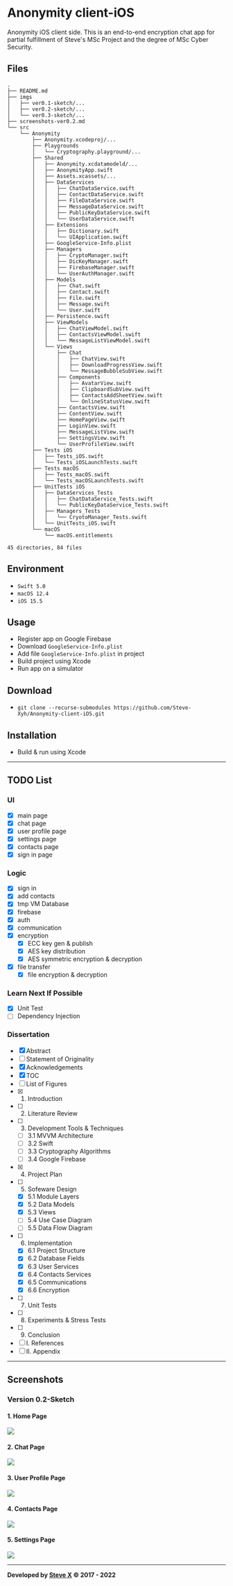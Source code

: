 # Anonymity client-iOS
Anonymity iOS client side. This is an end-to-end encryption chat app for partial fulfillment of Steve's MSc Project and the degree of MSc Cyber Security.


## Files  
```  
.
├── README.md
├── imgs
│   ├── ver0.1-sketch/...
│   ├── ver0.2-sketch/...
│   └── ver0.3-sketch/...
├── screenshots-ver0.2.md
└── src
    └── Anonymity
        ├── Anonymity.xcodeproj/...
        ├── Playgrounds
        │   └── Cryptography.playground/...
        ├── Shared
        │   ├── Anonymity.xcdatamodeld/...
        │   ├── AnonymityApp.swift
        │   ├── Assets.xcassets/...
        │   ├── DataServices
        │   │   ├── ChatDataService.swift
        │   │   ├── ContactDataService.swift
        │   │   ├── FileDataService.swift
        │   │   ├── MessageDataService.swift
        │   │   ├── PublicKeyDataService.swift
        │   │   └── UserDataService.swift
        │   ├── Extensions
        │   │   ├── Dictionary.swift
        │   │   └── UIApplication.swift
        │   ├── GoogleService-Info.plist
        │   ├── Managers
        │   │   ├── CryptoManager.swift
        │   │   ├── DicKeyManager.swift
        │   │   ├── FirebaseManager.swift
        │   │   └── UserAuthManager.swift
        │   ├── Models
        │   │   ├── Chat.swift
        │   │   ├── Contact.swift
        │   │   ├── File.swift
        │   │   ├── Message.swift
        │   │   └── User.swift
        │   ├── Persistence.swift
        │   ├── ViewModels
        │   │   ├── ChatViewModel.swift
        │   │   ├── ContactsViewModel.swift
        │   │   └── MessageListViewModel.swift
        │   └── Views
        │       ├── Chat
        │       │   ├── ChatView.swift
        │       │   ├── DownloadProgressView.swift
        │       │   └── MessageBubbleSubView.swift
        │       ├── Components
        │       │   ├── AvatarView.swift
        │       │   ├── ClipboardSubView.swift
        │       │   ├── ContactsAddSheetView.swift
        │       │   └── OnlineStatusView.swift
        │       ├── ContactsView.swift
        │       ├── ContentView.swift
        │       ├── HomePageView.swift
        │       ├── LoginView.swift
        │       ├── MessageListView.swift
        │       ├── SettingsView.swift
        │       └── UserProfileView.swift
        ├── Tests iOS
        │   ├── Tests_iOS.swift
        │   └── Tests_iOSLaunchTests.swift
        ├── Tests macOS
        │   ├── Tests_macOS.swift
        │   └── Tests_macOSLaunchTests.swift
        ├── UnitTests iOS
        │   ├── DataServices_Tests
        │   │   ├── ChatDataService_Tests.swift
        │   │   └── PublicKeyDataService_Tests.swift
        │   ├── Managers_Tests
        │   │   └── CryotoManager_Tests.swift
        │   └── UnitTests_iOS.swift
        └── macOS
            └── macOS.entitlements

45 directories, 84 files
```  

## Environment
- `Swift 5.0`
- `macOS 12.4`
- `iOS 15.5`

## Usage  
- Register app on Google Firebase
- Download `GoogleService-Info.plist`
- Add file `GoogleService-Info.plist` in project
- Build project using Xcode
- Run app on a simulator


## Download  
- `git clone --recurse-submodules https://github.com/Steve-Xyh/Anonymity-client-iOS.git`  


## Installation  
- Build & run using Xcode

---

## TODO List
### UI
- [x] main page
- [x] chat page
- [x] user profile page
- [x] settings page
- [x] contacts page
- [x] sign in page

### Logic
- [x] sign in
- [x] add contacts
- [x] tmp VM Database
- [x] firebase
- [x] auth
- [x] communication
- [x] encryption
    - [x] ECC key gen & publish
    - [x] AES key distribution
    - [x] AES symmetric encryption & decryption
- [x] file transfer
    - [x] file encryption & decryption

### Learn Next If Possible
- [x] Unit Test
- [ ] Dependency Injection

### Dissertation
- [x] Abstract
- [ ] Statement of Originality
- [x] Acknowledgements
- [x] TOC
- [ ] List of Figures
- [x] 1. Introduction
- [ ] 2. Literature Review
- [ ] 3. Development Tools & Techniques
    - [ ] 3.1 MVVM Architecture
    - [ ] 3.2 Swift
    - [ ] 3.3 Cryptography Algorithms
    - [ ] 3.4 Google Firebase
- [x] 4. Project Plan
- [ ] 5. Sofeware Design
    - [x] 5.1 Module Layers
    - [x] 5.2 Data Models
    - [x] 5.3 Views
    - [ ] 5.4 Use Case Diagram
    - [ ] 5.5 Data Flow Diagram
- [ ] 6. Implementation
    - [x] 6.1 Project Structure
    - [x] 6.2 Database Fields
    - [x] 6.3 User Services
    - [x] 6.4 Contacts Services
    - [x] 6.5 Communications
    - [x] 6.6 Encryption
- [ ] 7. Unit Tests
- [ ] 8. Experiments & Stress Tests
- [ ] 9. Conclusion
- [ ] I. References
- [ ] II. Appendix

---
## Screenshots
### Version 0.2-Sketch
#### 1. Home Page
![](./imgs/ver0.2-sketch/img_ver0.2_1.png)

#### 2. Chat Page
![](./imgs/ver0.2-sketch/img_ver0.2_2.png)

#### 3. User Profile Page
![](./imgs/ver0.2-sketch/img_ver0.2_3.png)

#### 4. Contacts Page
![](./imgs/ver0.2-sketch/img_ver0.2_4.png)

#### 5. Settings Page
![](./imgs/ver0.2-sketch/img_ver0.2_5.png)

---  
**Developed by [Steve X](https://github.com/Steve-Xyh/Anonymity-client-iOS.git) © 2017 - 2022**  
